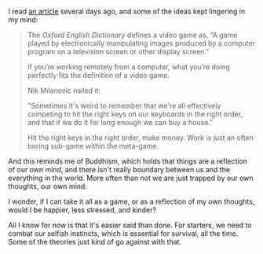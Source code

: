 I read [an article](https://www.notboring.co/p/the-great-online-game) several days ago, and some of the ideas kept lingering in my mind: 

> The *Oxford English Dictionary* defines a video game as, “A game played by electronically manipulating images produced by a computer program on a television screen or other display screen.”
>
> If you’re working remotely from a computer, what you’re doing perfectly fits the definition of a video game. 
>
> Nik Milanovic nailed it:
>
> "Sometimes it's weird to remember that we're all effectively competing to hit the right keys on our keyboards in the right order, and that if we do it for long enough we can buy a house."
>
> Hit the right keys in the right order, make money. Work is just an often boring sub-game within the meta-game.

And this reminds me of Buddhism, which holds that things are a reflection of our own mind, and there isn't really boundary between us and the everything in the world. More often than not we are just trapped by our own thoughts, our own mind.

I wonder, if I can take it all as a game, or as a reflection of my own thoughts, would I be happier, less stressed, and kinder? 

All I know for now is that it's easier said than done. For starters, we need to combat our selfish instincts, which is essential for survival, all the time. Some of the theories just kind of go against with that. 
